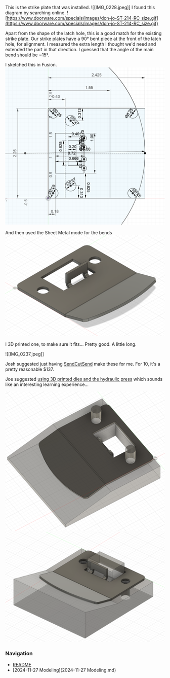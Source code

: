 This is the strike plate that was installed.
![[IMG_0228.jpeg]]
I found this diagram by searching online. 
![https://www.doorware.com/specials/images/don-jo-ST-214-RC_size.gif](https://www.doorware.com/specials/images/don-jo-ST-214-RC_size.gif)

Apart from the shape of the latch hole, this is a good match for the existing strike plate. Our strike plates have a 90° bent piece at the front of the latch hole, for alignment. I measured the extra length I thought we'd need and extended the part in that direction. I guessed that the angle of the main bend should be ~15°.

I sketched this in Fusion.
![](Pasted%20image%2020241127235205.png)

And then used the Sheet Metal mode for the bends
![](Pasted%20image%2020241127235045.png)

I 3D printed one, to make sure it fits... Pretty good. A little long.

![[IMG_0237.jpeg]]

Josh suggested just having [SendCutSend](https://app.sendcutsend.com) make these for me. For 10, it's a pretty reasonable $137.

Joe suggested [using 3D printed dies and the hydraulic press](https://yo.asmbly.org/t/making-door-strike-plates/12028/6) which sounds like an interesting learning experience...

![](Pasted%20image%2020241128000032.png)![](Pasted%20image%2020241128000112.png)

### Navigation
* [README](README.md)
* [2024-11-27 Modeling](2024-11-27 Modeling.md)

